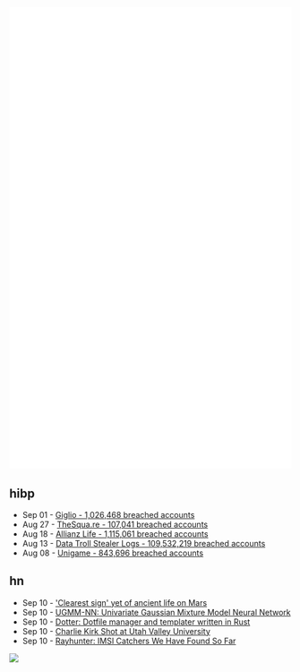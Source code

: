 ![Metrics](https://raw.githubusercontent.com/phixion/phixion/master/metrics.svg)

## hibp

<!--
for https://github.com/phixion/phixion/blob/main/.github/workflows/feeds.yml
-->
<!--START_SECTION:haveibeenpwnd-->
- Sep 01 - [Giglio - 1,026,468 breached accounts](https://haveibeenpwned.com/Breach/Giglio)
- Aug 27 - [TheSqua.re - 107,041 breached accounts](https://haveibeenpwned.com/Breach/TheSquare)
- Aug 18 - [Allianz Life - 1,115,061 breached accounts](https://haveibeenpwned.com/Breach/AllianzLife)
- Aug 13 - [Data Troll Stealer Logs - 109,532,219 breached accounts](https://haveibeenpwned.com/Breach/DataTrollStealerLogs)
- Aug 08 - [Unigame - 843,696 breached accounts](https://haveibeenpwned.com/Breach/Unigame)
<!--END_SECTION:haveibeenpwnd-->

## hn

<!--
for https://github.com/phixion/phixion/blob/main/.github/workflows/feeds.yml
-->
<!--START_SECTION:hn-->
- Sep 10 - ['Clearest sign' yet of ancient life on Mars](https://www.nature.com/articles/s41586-025-09413-0)
- Sep 10 - [UGMM-NN: Univariate Gaussian Mixture Model Neural Network](https://arxiv.org/abs/2509.07569)
- Sep 10 - [Dotter: Dotfile manager and templater written in Rust](https://github.com/SuperCuber/dotter)
- Sep 10 - [Charlie Kirk Shot at Utah Valley University](https://www.nbcnews.com/news/us-news/live-blog/live-updates-shooting-charlie-kirk-event-utah-rcna230437)
- Sep 10 - [Rayhunter: IMSI Catchers We Have Found So Far](https://www.eff.org/deeplinks/2025/09/rayhunter-what-we-have-found-so-far)
<!--END_SECTION:hn-->

<!--
for https://yhype.me
-->
![](https://hit.yhype.me/github/profile?user_id=13013670)

